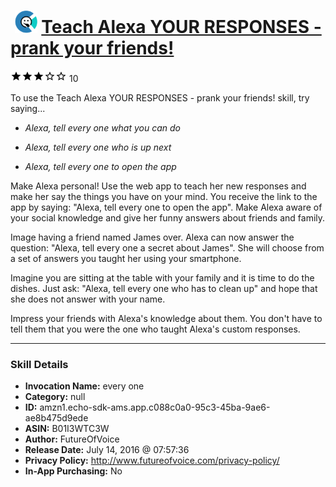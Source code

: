 # &nbsp;<img src="skill_icon" alt="Teach Alexa YOUR RESPONSES - prank your friends! icon" width="36"> [Teach Alexa YOUR RESPONSES - prank your friends!](http://alexa.amazon.com/#skills/amzn1.echo-sdk-ams.app.c088c0a0-95c3-45ba-9ae6-ae8b475d9ede)
![3 stars](../../images/ic_star_black_18dp_1x.png)![3 stars](../../images/ic_star_black_18dp_1x.png)![3 stars](../../images/ic_star_black_18dp_1x.png)![3 stars](../../images/ic_star_border_black_18dp_1x.png)![3 stars](../../images/ic_star_border_black_18dp_1x.png) 10

To use the Teach Alexa YOUR RESPONSES - prank your friends! skill, try saying...

* *Alexa, tell every one what you can do*

* *Alexa, tell every one who is up next*

* *Alexa, tell every one to open the app*

Make Alexa personal! Use the web app to teach her new responses and make her say the things you have on your mind. You receive the link to the app by saying: "Alexa, tell every one to open the app". Make Alexa aware of your social knowledge and give her funny answers about friends and family. 
 
Image having a friend named James over. Alexa can now answer the question: "Alexa, tell every one a secret about James". She will choose from a set of answers you taught her using your smartphone. 
 
Imagine you are sitting at the table with your family and it is time to do the dishes. Just ask: "Alexa, tell every one who has to clean up"  and hope that she does not answer with your name.  
 
Impress your friends with Alexa's knowledge about them. You don't have to tell them that you were the one who taught Alexa's custom responses.

***

### Skill Details

* **Invocation Name:** every one
* **Category:** null
* **ID:** amzn1.echo-sdk-ams.app.c088c0a0-95c3-45ba-9ae6-ae8b475d9ede
* **ASIN:** B01I3WTC3W
* **Author:** FutureOfVoice
* **Release Date:** July 14, 2016 @ 07:57:36
* **Privacy Policy:** http://www.futureofvoice.com/privacy-policy/
* **In-App Purchasing:** No
